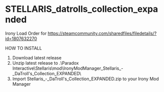 # STELLARIS_datrolls_collection_expanded

Irony Load Order for https://steamcommunity.com/sharedfiles/filedetails/?id=1807632270

HOW TO INSTALL
1. Download latest release
2. Unzip latest release to .\Paradox Interactive\Stellaris\mod\IronyModManager_Stellaris_-_DaTroll's_Collection_EXPANDED\
3. Import Stellaris_-_DaTroll's_Collection_EXPANDED.zip to your Irony Mod Manager
